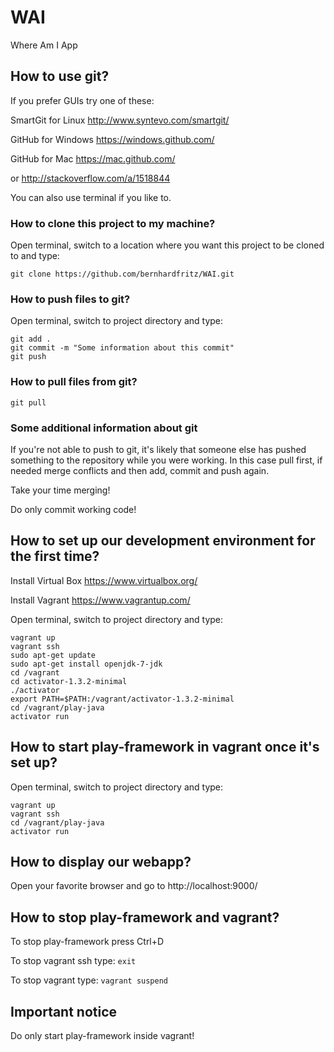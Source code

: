 # WAI
Where Am I App

## How to use git?
If you prefer GUIs try one of these:

SmartGit for Linux http://www.syntevo.com/smartgit/

GitHub for Windows https://windows.github.com/

GitHub for Mac https://mac.github.com/

or http://stackoverflow.com/a/1518844

You can also use terminal if you like to.

### How to clone this project to my machine?
Open terminal, switch to a location where you want this project to be cloned to and type:
```
git clone https://github.com/bernhardfritz/WAI.git
```

### How to push files to git?
Open terminal, switch to project directory and type:
```
git add .
git commit -m "Some information about this commit"
git push
```

### How to pull files from git?
```
git pull
```

### Some additional information about git
If you're not able to push to git, it's likely that someone else has pushed something to the repository while you were working. In this case pull first, if needed merge conflicts and then add, commit and push again.

Take your time merging!

Do only commit working code!

## How to set up our development environment for the first time?
Install Virtual Box https://www.virtualbox.org/

Install Vagrant https://www.vagrantup.com/

Open terminal, switch to project directory and type:
```
vagrant up
vagrant ssh
sudo apt-get update
sudo apt-get install openjdk-7-jdk
cd /vagrant
cd activator-1.3.2-minimal
./activator
export PATH=$PATH:/vagrant/activator-1.3.2-minimal
cd /vagrant/play-java
activator run
```

## How to start play-framework in vagrant once it's set up?
Open terminal, switch to project directory and type:
```
vagrant up
vagrant ssh
cd /vagrant/play-java
activator run
```
## How to display our webapp?
Open your favorite browser and go to http://localhost:9000/

## How to stop play-framework and vagrant?
To stop play-framework press Ctrl+D

To stop vagrant ssh type: `exit`

To stop vagrant type: `vagrant suspend`

## Important notice
Do only start play-framework inside vagrant!
